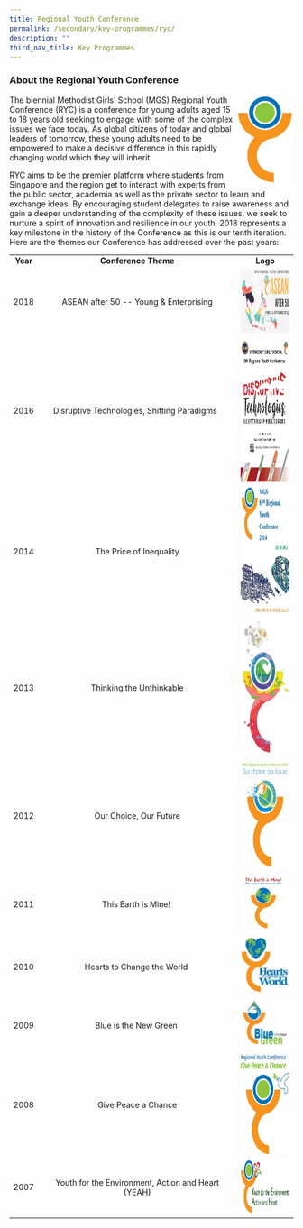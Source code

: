 ```yaml
---
title: Regional Youth Conference
permalink: /secondary/key-programmes/ryc/
description: ""
third_nav_title: Key Programmes
---
```



### About the Regional Youth Conference

<img src="/images/Secondary/ryc-2014-15-16.jpg" 
     style="width:20%" align="right">
The biennial Methodist Girls’ School (MGS) Regional Youth Conference (RYC) is a conference for young adults aged 15 to 18 years old seeking to engage with some of the complex issues we face today. As global citizens of today and global leaders of tomorrow, these young adults need to be empowered to make a decisive difference in this rapidly changing world which they will inherit.

RYC aims to be the premier platform where students from Singapore and the region get to interact with experts from the public sector, academia as well as the private sector to learn and exchange ideas. By encouraging student delegates to raise awareness and gain a deeper understanding of the complexity of these issues, we seek to nurture a spirit of innovation and resilience in our youth. 2018 represents a key milestone in the history of the Conference as this is our tenth iteration. Here are the themes our Conference has addressed over the past years:

<table width="100%" style="width: 100%;">
  <tbody>
    <tr>
      <td>
        <div style="text-align: center;">
          <strong>Year 
          </strong>
        </div>
      </td>
      <td>
        <div style="text-align: center;">
          <strong>Conference Theme 
          </strong>
        </div>
      </td>
      <td>
        <div style="text-align: center;">
          <strong>Logo 
          </strong>
        </div>
      </td>
    </tr>
    <tr>
      <td width="10%">
        <div style="text-align: center;">2018
        </div>
      </td>
      <td width="70%">
        <div style="text-align: center;">ASEAN after 50 -- Young &amp; Enterprising
        </div>
      </td>
      <td width="20%">
        <div style="text-align: center;">
          <img style="width: 206px; height: 114px;" src="/images/Secondary/ryc-2018.jpg">
        </div>
      </td>
    </tr>
    <tr>
      <td width="10%">
        <div style="text-align: center;">2016
        </div>
      </td>
      <td width="70%">
        <div style="text-align: center;">Disruptive Technologies, Shifting Paradigms&nbsp;&nbsp;
        </div>
      </td>
      <td width="20%">
        <div style="text-align: center;">
          <img style="width: 182px; height: 256px;" src="/images/Secondary/ryc-2016.jpg">
        </div>
      </td>
    </tr>
    <tr>
      <td width="10%">
        <div style="text-align: center;">2014
        </div>
      </td>
      <td width="70%">
        <div style="text-align: center;">The Price of Inequality
        </div>
      </td>
      <td width="20%">
        <div style="text-align: center;">
          <strong> 
          </strong> 
          <img style="width: 177px; height: 227px;" src="/images/Secondary/ryc-2014.jpg"> 
        </div>
      </td>
    </tr>
    <tr>
      <td width="10%">
        <div style="text-align: center;">2013
        </div>
      </td>
      <td width="70%">
        <div style="text-align: center;">Thinking the Unthinkable
        </div>
      </td>
      <td width="20%">
        <div style="text-align: center;">
          <img style="width: 133px; height: 242px;" src="/images/Secondary/ryc-2013.jpg">
        </div>
      </td>
    </tr>
    <tr>
      <td width="10%">
        <div style="text-align: center;">2012
        </div>
      </td>
      <td width="70%">
        <div style="text-align: center;">Our Choice, Our Future
        </div>
      </td>
      <td width="20%">
        <div style="text-align: center;">
          <img style="width: 129px; height: 195px;" src="/images/Secondary/ryc-2012.jpg">
        </div>
      </td>
    </tr>
    <tr>
      <td width="10%">
        <div style="text-align: center;">2011
        </div>
      </td>
      <td width="70%">
        <div style="text-align: center;">This Earth is Mine!&nbsp;
        </div>
      </td>
      <td width="20%">
        <div style="text-align: center;">
          <img src="/images/Secondary/ryc-2011.jpg">
        </div>
      </td>
    </tr>
    <tr>
      <td width="10%">
        <div style="text-align: center;">2010
        </div>
      </td>
      <td width="70%">
        <div style="text-align: center;">Hearts to Change the World&nbsp;
        </div>
      </td>
      <td width="20%">
        <div style="text-align: center;">
          <img src="/images/Secondary/ryc-2010.jpg">
        </div>
      </td>
    </tr>
    <tr>
      <td width="10%">
        <div style="text-align: center;">2009
        </div>
      </td>
      <td width="70%">
        <div style="text-align: center;">Blue is the New Green&nbsp;
        </div>
      </td>
      <td width="20%">
        <div style="text-align: center;">
          <img src="/images/Secondary/ryc-2009.jpg">
        </div>
      </td>
    </tr>
    <tr>
      <td width="10%">
        <div style="text-align: center;">2008
        </div>
      </td>
      <td width="70%">
        <div style="text-align: center;">Give Peace a Chance
        </div>
      </td>
      <td width="20%">
        <div style="text-align: center;">
          <img style="width: 127px; height: 177px;" src="/images/Secondary/ryc-2008.jpg">
        </div>
      </td>
    </tr>
    <tr>
      <td width="10%">
        <div style="text-align: center;">2007
        </div>
      </td>
      <td width="70%">
        <div style="text-align: center;">Youth for the Environment, Action and Heart (YEAH)
        </div>
      </td>
      <td width="20%">
        <div style="text-align: center;">
          <img style="width: 180px; height: 98px;" src="/images/Secondary/ryc-2007.jpg">
        </div>
      </td>
    </tr>
  </tbody>
</table>